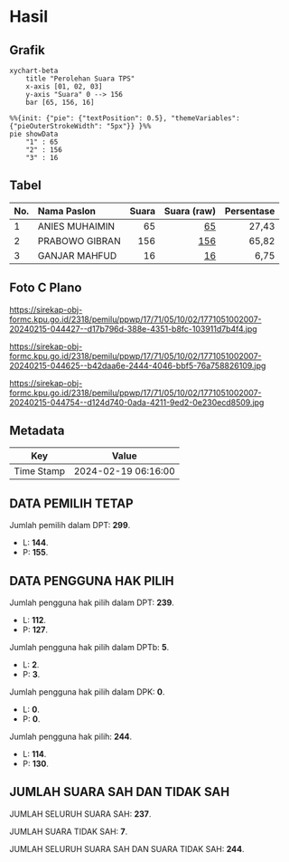 # Hasil

## Grafik

```mermaid
xychart-beta
    title "Perolehan Suara TPS"
    x-axis [01, 02, 03]
    y-axis "Suara" 0 --> 156
    bar [65, 156, 16]
```

```mermaid
%%{init: {"pie": {"textPosition": 0.5}, "themeVariables": {"pieOuterStrokeWidth": "5px"}} }%%
pie showData
    "1" : 65
    "2" : 156
    "3" : 16
```

## Tabel

| No. | Nama Paslon    | Suara | Suara (raw) | Persentase |
|:--- |:-------------- | -----:| -----------:| ----------:|
| 1   | ANIES MUHAIMIN | 65    | [65][p-1]   | 27,43      |
| 2   | PRABOWO GIBRAN | 156   | [156][p-2]  | 65,82      |
| 3   | GANJAR MAHFUD  | 16    | [16][p-3]   | 6,75       |


[p-1]: https://github.com/gigit-pemilu/pemilu-2024-17-bengkulu/blob/main/pilpres/hitung-suara/sub/17-bengkulu/sub/71-kota-bengkulu/sub/05-kampung-melayu/sub/1002-kandang-mas/sub/007-tps/sub/paslon-1.txt
[p-2]: https://github.com/gigit-pemilu/pemilu-2024-17-bengkulu/blob/main/pilpres/hitung-suara/sub/17-bengkulu/sub/71-kota-bengkulu/sub/05-kampung-melayu/sub/1002-kandang-mas/sub/007-tps/sub/paslon-2.txt
[p-3]: https://github.com/gigit-pemilu/pemilu-2024-17-bengkulu/blob/main/pilpres/hitung-suara/sub/17-bengkulu/sub/71-kota-bengkulu/sub/05-kampung-melayu/sub/1002-kandang-mas/sub/007-tps/sub/paslon-3.txt

## Foto C Plano

https://sirekap-obj-formc.kpu.go.id/2318/pemilu/ppwp/17/71/05/10/02/1771051002007-20240215-044427--d17b796d-388e-4351-b8fc-103911d7b4f4.jpg

https://sirekap-obj-formc.kpu.go.id/2318/pemilu/ppwp/17/71/05/10/02/1771051002007-20240215-044625--b42daa6e-2444-4046-bbf5-76a758826109.jpg

https://sirekap-obj-formc.kpu.go.id/2318/pemilu/ppwp/17/71/05/10/02/1771051002007-20240215-044754--d124d740-0ada-4211-9ed2-0e230ecd8509.jpg


## Metadata

| Key        | Value               |
| ---------- | ------------------- |
| Time Stamp | 2024-02-19 06:16:00 |


## DATA PEMILIH TETAP

Jumlah pemilih dalam DPT: **299**.
 * L: **144**.
 * P: **155**.

## DATA PENGGUNA HAK PILIH

Jumlah pengguna hak pilih dalam DPT: **239**.
 * L: **112**.
 * P: **127**.

Jumlah pengguna hak pilih dalam DPTb: **5**.
 * L: **2**.
 * P: **3**.

Jumlah pengguna hak pilih dalam DPK: **0**.
 * L: **0**.
 * P: **0**.

Jumlah pengguna hak pilih: **244**.
 * L: **114**.
 * P: **130**.

## JUMLAH SUARA SAH DAN TIDAK SAH

JUMLAH SELURUH SUARA SAH: **237**.

JUMLAH SUARA TIDAK SAH: **7**.

JUMLAH SELURUH SUARA SAH DAN SUARA TIDAK SAH: **244**.



